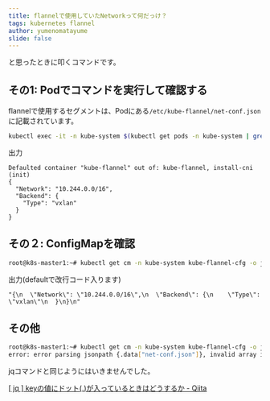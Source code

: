 ```yaml
---
title: flannelで使用していたNetworkって何だっけ？
tags: kubernetes flannel
author: yumenomatayume
slide: false
---
```

と思ったときに叩くコマンドです。

## その1: Podでコマンドを実行して確認する

flannelで使用するセグメントは、Podにある`/etc/kube-flannel/net-conf.json`に記載されています。

```bash
kubectl exec -it -n kube-system $(kubectl get pods -n kube-system | grep kube-flannel | cut -f 1 -d ' ') -- cat /etc/kube-flannel/net-conf.json
```

出力

```
Defaulted container "kube-flannel" out of: kube-flannel, install-cni (init)
{
  "Network": "10.244.0.0/16",
  "Backend": {
    "Type": "vxlan"
  }
}
```

## その２: ConfigMapを確認

```bash
root@k8s-master1:~# kubectl get cm -n kube-system kube-flannel-cfg -o json | jq '.data["net-conf.json"]'
```

出力(defaultで改行コード入ります)

```
"{\n  \"Network\": \"10.244.0.0/16\",\n  \"Backend\": {\n    \"Type\": \"vxlan\"\n  }\n}\n"
```

## その他

```bash
root@k8s-master1:~# kubectl get cm -n kube-system kube-flannel-cfg -o jsonpath --template {'.data["net-conf.json"]'}
error: error parsing jsonpath {.data["net-conf.json"]}, invalid array index "net-conf.json"
```

jqコマンドと同じようにはいきませんでした。


[[ jq ] keyの値にドット(.)が入っているときはどうするか - Qiita](https://qiita.com/penguin_dream/items/18a414302ccc301f8b54)


